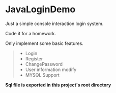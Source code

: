 # JavaLoginDemo

Just a simple console interaction login system.

Code it for a homework.

Only implement some basic features.

> * Login
> * Register
> * ChangePassword
> * User information modify
> * MYSQL Support

**Sql file is exported in this project's root directory**
